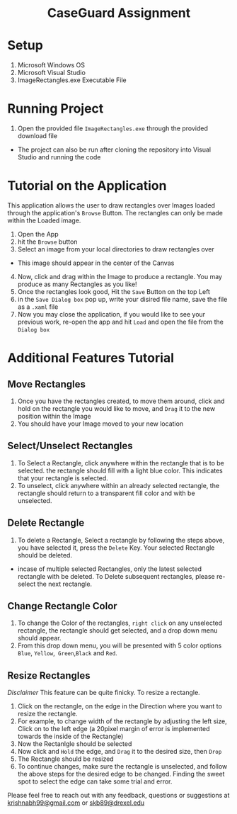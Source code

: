 
<h1 align="center">CaseGuard Assignment</h1>

# Setup

1. Microsoft Windows OS
2. Microsoft Visual Studio
3. ImageRectangles.exe Executable File


# Running Project

1. Open the provided file `ImageRectangles.exe` through the provided download file
 - The project can also be run after cloning the repository into Visual Studio and running the code



# Tutorial on the Application
This application allows the user to draw rectangles over Images loaded through the application's `Browse` Button. The rectangles can only be made within the Loaded image.

1. Open the App
2. hit the `Browse` button
3. Select an image from your local directories to draw rectangles over
 - This image should appear in the center of the Canvas
4. Now, click and drag within the Image to produce a rectangle. You may produce as many Rectangles as you like!
5. Once the rectangles look good, Hit the `Save` Button on the top Left
6. in the `Save Dialog box` pop up, write your disired file name, save the file as a `.xaml` file
7. Now you may close the application, if you would like to see your previous work, re-open the app and hit `Load` and open the file from the `Dialog box`

# Additional Features Tutorial

## Move Rectangles
1. Once you have the rectangles created, to move them around, click and hold on the rectangle you would like to move, and `Drag` it to the new position within the Image
2. You should have your Image moved to your new location

## Select/Unselect Rectangles
1. To Select a Rectangle, click anywhere within the rectangle that is to be selected. the rectangle should fill with a light blue color. This indicates that your rectangle is selected.
2. To unselect, click anywhere within an already selected rectangle, the rectangle should return to a transparent fill color and with be unselected.

## Delete Rectangle
1. To delete a Rectangle, Select a rectangle by following the steps above, you have selected it, press the `Delete` Key. Your selected Rectangle should be deleted.
 - incase of multiple selected Rectangles, only the latest selected rectangle with be deleted. To Delete subsequent rectangles, please re-select the next rectangle.
 
## Change Rectangle Color
 1. To change the Color of the rectangles, `right click` on any unselected rectangle, the rectangle should get selected, and a drop down menu should appear.
 2. From this drop down menu, you will be presented with 5 color options `Blue`, `Yellow`,` Green`,`Black` and `Red`. 

## Resize Rectangles
*Disclaimer*
This feature can be quite finicky. 
To resize a rectangle.
1. Click on the rectangle, on the edge in the Direction where you want to resize the rectangle. 
2. For example, to change width of the rectangle by adjusting the left size, Click on to the left edge (a 20pixel margin of error is implemented towards the inside of the Rectangle)
3. Now the Rectanlgle should be selected
4. Now click and `Hold`  the edge, and `Drag` it to the desired size, then `Drop` 
6. The Rectangle should be resized
7. To continue changes, make sure the rectangle is unselected, and follow the above steps for the desired edge to be changed.
Finding the sweet spot to select the edge can take some trial and error. 

Please feel free to reach out with any feedback, questions or suggestions at krishnabh99@gmail.com or skb89@drexel.edu
